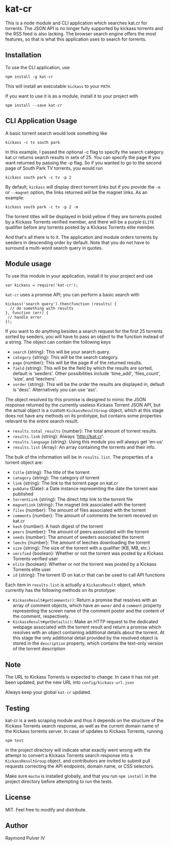 # kat-cr

This is a node module and CLI application which searches kat.cr for torrents. The JSON API is no longer fully supported by kickass torrents and the RSS feed is also lacking. The browser search engine offers the most features, so that is what this application uses to search for torrents.


## Installation
To use the CLI application, use

```
npm install -g kat-cr
```

This will install an executable `kickass` to your `PATH`.

If you want to use it is as a module, install it to your project with

```
npm install --save kat-cr
```


## CLI Application Usage

A basic torrent search would look something like

```
kickass -c tv south park
```

In this example, I passed the optional -c flag to specify the search category. kat.cr returns search results in sets of 25. You can specify the page # you want returned by passing the -p flag. So if you wanted to go to the second page of South Park TV torrents, you would run

```
kickass south park -c tv -p 2
```

By default, `kickass` will display direct torrent links but if you provide the `-m` or `--magnet` option, the links returned will be the magnet links. As an example:

```
kickass south park -c tv -p 2 -m
```

The torrent titles will be displayed in bold yellow if they are torrents posted by a Kickass Torrents verified member, and there will be a purple `ELITE` qualifier before any torrents posted by a Kickass Torrents elite member.

And that's all there is to it. The application and module orders torrents by seeders in descending order by default. Note that you do not have to surround a multi-word search query in quotes.

## Module usage
To use this module in your application, install it to your project and use

```
var kickass = require('kat-cr');
```

`kat-cr` uses a promise API; you can perform a basic search with

```
kickass('search query').then(function (results) {
  // do something with results
}, function (err) {
 // handle error
});
```

If you want to do anything besides a search request for the first 25 torrents sorted by seeders, you will have to pass an object to the function instead of a string. The object can contain the following keys
* `search` {string}: This will be your search query.
* `category` {string}: This will be the search category.
* `page` {number}: This will be the page # of the returned results.
* `field` {string}: This will be the field by which the results are sorted, default is 'seeders'. Other possibilities include 'time\_add', 'files\_count', 'size', and 'leechers'.
* `sorder` {string}: This will be the order the results are displayed in, default is 'desc'. Alternatively you can use 'asc'.

The object resolved by this promise is designed to mimic the JSON response returned by the currently useless Kickass Torrent JSON API, but the actual object is a custom `KickassResultGroup` object, which at this stage does not have any methods on its prototype, but contains some properties relevant to the entire search result:
* `results.total_results` {number}: The total amount of torrent results.
* `results.link` {string}: Always 'http://kat.cr'.
* `results.language` {string}: Using this module you will always get 'en-us'
* `results.list` {Array}: An array containing the torrents and their info.

The bulk of the information will be in `results.list`. The properties of a torrent object are:
* `title` {string}: The title of the torrent
* `category` {string}: The category of torrent
* `link` {string}: The link to the torrent page on kat.cr
* `pubDate` {Date}: a Date instance representing the date the torrent was published
* `torrentLink` {string}: The direct http link to the torrent file
* `magnetLink` {string}: The magnet link associated with the torrent
* `files` {number}: The amount of files associated with the torrent
* `comments` {number}: The amount of comments the torrent received on kat.cr
* `hash` {number}: A hash digest of the torrent
* `peers` {number}: The amount of peers associated with the torrent
* `seeds` {number}: The amount of seeders associated the torrent
* `leechs` {number}: The amount of leeches downloading the torrent
* `size` {string}: The size of the torrent with a qualifier (KB, MB, etc.)
* `verified` {boolean}: Whether or not the torrent was posted by a Kickass Torrents verified user
* `elite` {boolean}: Whether or not the torrent was posted by a Kickass Torrents elite user
* `id` {string}: The torrent ID on kat.cr that can be used to call API functions

Each item in `results.list` is actually a `KickassResult` object, which currently has the following methods on its prototype:

* `KickassResult#getComments()`: Return a promise that resolves with an array of comment objects, which have an `owner` and a `comment` property representing the screen name of the comment poster and the content of the comment, respectively.
* `KickassResult#getDetails()`: Make an HTTP request to the dedicated webpage associated with the torrent result and return a promise which resolves with an object containing additional details about the torrent. At this stage the only additional detail provided by the resolved object is stored in the `description` property, which contains the text-only version of the torrent description


## Note

The URL to Kickass Torrents is expected to change. In case it has not yet been updated, put the new URL into `config/kickass-url.json`

Always keep your global `kat-cr` updated.


## Testing

kat-cr is a web scraping module and thus it depends on the structure of the Kickass Torrents search response, as well as the current domain name of the Kickass torrents server. In case of updates to Kickass Torrents, running

```
npm test
```

in the project directory will indicate what exactly went wrong with the attempt to convert a Kickass Torrents search response into a `KickassResultGroup` object, and contributors are invited to submit pull requests correcting the API endpoints, domain name, or CSS selectors.

Make sure `mocha` is installed globally, and that you run `npm install` in the project directory before attempting to run the tests.


## License

MIT. Feel free to modify and distribute.


## Author

Raymond Pulver IV
